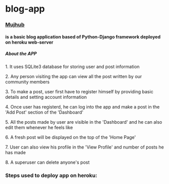 # blog-app 
<a href="https://blogapp2133.herokuapp.com/"><h3>Mujhub</h3></a> <h4> is a basic blog application based of Python-Django framework deployed on heroku web-server</h4>
<h5>About the APP</h5>
<p>1. It uses SQLite3 database for storing user and post information</p>
<p>2. Any person visiting the app can view all the post written by our community members</p>
<p>3. To make a post, user first have to register himself by providing basic details and setting account information</p>
<p>4. Once user has registerd, he can log into the app and make a post in the 'Add Post' section of the 'Dashboard' </p>
<p>5. All the posts made by user are visible in the 'Dashboard' and he can also edit them whenever he feels like</p>
<p>6. A fresh post will be displayed on the top of the 'Home Page'</p>
<p>7. User can also view his profile in the 'View Profile' and number of posts he has made</p>
<p>8. A superuser can delete anyone's post </p>

<h3>Steps used to deploy app on heroku:</h3>
